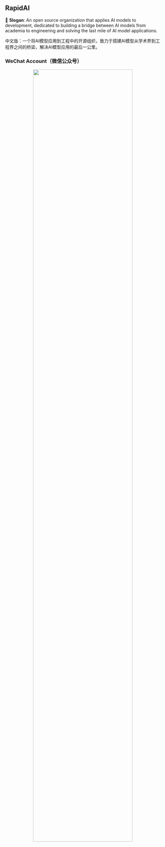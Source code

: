 ## RapidAI

🚩 **Slogan**: An open source organization that applies AI models to development, dedicated to building a bridge between AI models from academia to engineering and solving the last mile of AI model applications.

中文版：一个将AI模型应用到工程中的开源组织，致力于搭建AI模型从学术界到工程界之间的桥梁，解决AI模型应用的最后一公里。

### WeChat Account（微信公众号）
<div align="center">
    <img src="https://raw.githubusercontent.com/RapidAI/.github/main/assets/RapidAI_poster.png" width="80%" height="80%">
</div>

